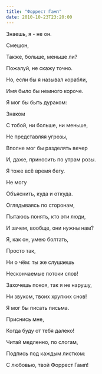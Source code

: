 ```yaml
---
title: "Форрест Гамп"
date: 2010-10-23T23:20:00
---
```


Знаешь, я - не он.

Смешон,

Также, больше, меньше ли?

Пожалуй, не скажу точно.

Но, если бы я называл корабли,

Имя было бы немного короче.



Я мог бы быть дураком:

Знаком

С тобой, ни больше, ни меньше,

Не представляя угрозы,

Вполне мог бы разделять вечер

И, даже, приносить по утрам розы.



Я тоже всё время бегу.

Не могу

Объяснить, куда и откуда.

Оглядываясь по сторонам,

Пытаюсь понять, кто эти люди,

И зачем, вообще, они нужны нам?



Я, как он, умею болтать,

Просто так,

Ни о чём: ты же слушаешь

Нескончаемые потоки слов!

Захочешь покоя, так я не нарушу,

Ни звуком, твоих хрупких снов!



Я мог бы писать письма.

Приснись мне,

Когда буду от тебя далеко!

Читай медленно, по слогам,

Подпись под каждым листком:

С любовью, твой Форрест Гамп!
